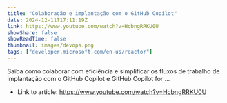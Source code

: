 ```yaml
---
title: "Colaboração e implantação com o GitHub Copilot"
date: 2024-12-11T17:11:19Z
link: https://www.youtube.com/watch?v=HcbngRRKU0U
showShare: false
showReadTime: false
thumbnail: images/devops.png
tags: ["developer.microsoft.com/en-us/reactor"]
---
```

Saiba como colaborar com eficiência e simplificar os fluxos de trabalho de implantação com o GitHub Copilot e GitHub Copilot for ...

- Link to article: https://www.youtube.com/watch?v=HcbngRRKU0U